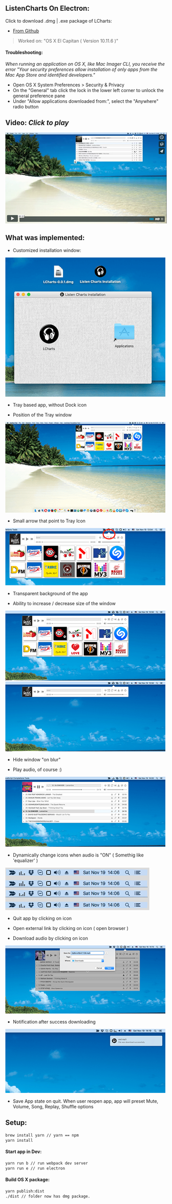 ## ListenCharts On Electron:

Click to download .dmg | .exe package of LCharts:

- [From Github](https://github.com/DmytroVasin/ListenChartsOnElectron/releases/latest)

> Worked on: "OS X El Capitan ( Version 10.11.6 )"

#### Troubleshooting:
*When running an application on OS X, like Mac Imager CLI, you receive the error "Your security preferences allow installation of only apps from the Mac App Store and identified developers."*

- Open OS X System Preferences > Security & Privacy
- On the "General" tab click the lock in the lower left corner to unlock the general preference pane
- Under "Allow applications downloaded from:", select the "Anywhere" radio button


## Video: *Click to play*

[![Preview](https://raw.githubusercontent.com/DmytroVasin/ListenChartsOnElectron/master/_readme/_preview.png)](https://player.vimeo.com/video/192313570?autoplay=1)

## What was implemented:

* Customized installation window:

![customize-instalations](https://raw.githubusercontent.com/DmytroVasin/ListenChartsOnElectron/master/_readme/customize-instalations.png)

* Tray based app, without Dock icon

* Position of the Tray window

![traywindow](https://raw.githubusercontent.com/DmytroVasin/ListenChartsOnElectron/master/_readme/traywindow.png)

* Small arrow that point to Tray Icon

![arrow](https://raw.githubusercontent.com/DmytroVasin/ListenChartsOnElectron/master/_readme/arrow.png)

* Transparent background of the app

* Ability to increase / decrease size of the window

![increase](https://raw.githubusercontent.com/DmytroVasin/ListenChartsOnElectron/master/_readme/increase.png)
![decrease](https://raw.githubusercontent.com/DmytroVasin/ListenChartsOnElectron/master/_readme/decrease.png)

* Hide window "on blur"

* Play audio, of course :)

![play_audio](https://raw.githubusercontent.com/DmytroVasin/ListenChartsOnElectron/master/_readme/play_audio.png)

* Dynamically change icons when audio is "ON" ( Somethig like 'equalizer' )

![equalizer](https://raw.githubusercontent.com/DmytroVasin/ListenChartsOnElectron/master/_readme/equalizer.png)

* Quit app by clicking on icon

* Open external link by clicking on icon ( open browser )

* Download audio by clicking on icon

![download](https://raw.githubusercontent.com/DmytroVasin/ListenChartsOnElectron/master/_readme/download.png)

* Notification after success downloading

![notification_after_downloading](https://raw.githubusercontent.com/DmytroVasin/ListenChartsOnElectron/master/_readme/Notification_after_downloading.png)

* Save App state on quit. When user reopen app, app will preset Mute, Volume, Song, Replay, Shuffle options


## Setup:

```
brew install yarn // yarn == npm
yarn install
```

#### Start app in Dev:
```
yarn run b // run webpack dev server
yarn run e // run electron
```

#### Build OS X package:
```
yarn publish:dist
./dist // folder now has dmg package.
```
